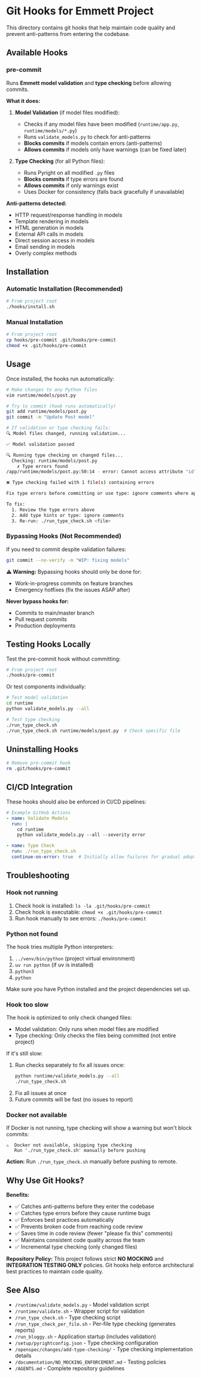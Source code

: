 # Git Hooks for Emmett Project

This directory contains git hooks that help maintain code quality and prevent anti-patterns from entering the codebase.

## Available Hooks

### pre-commit

Runs **Emmett model validation** and **type checking** before allowing commits.

**What it does:**
1. **Model Validation** (if model files modified):
   - Checks if any model files have been modified (`runtime/app.py`, `runtime/models/*.py`)
   - Runs `validate_models.py` to check for anti-patterns
   - **Blocks commits** if models contain errors (anti-patterns)
   - **Allows commits** if models only have warnings (can be fixed later)

2. **Type Checking** (for all Python files):
   - Runs Pyright on all modified `.py` files
   - **Blocks commits** if type errors are found
   - **Allows commits** if only warnings exist
   - Uses Docker for consistency (falls back gracefully if unavailable)

**Anti-patterns detected:**
- HTTP request/response handling in models
- Template rendering in models
- HTML generation in models
- External API calls in models
- Direct session access in models
- Email sending in models
- Overly complex methods

## Installation

### Automatic Installation (Recommended)

```bash
# From project root
./hooks/install.sh
```

### Manual Installation

```bash
# From project root
cp hooks/pre-commit .git/hooks/pre-commit
chmod +x .git/hooks/pre-commit
```

## Usage

Once installed, the hooks run automatically:

```bash
# Make changes to any Python files
vim runtime/models/post.py

# Try to commit (hook runs automatically)
git add runtime/models/post.py
git commit -m "Update Post model"

# If validation or type checking fails:
🔍 Model files changed, running validation...

✅ Model validation passed

🔍 Running type checking on changed files...
  Checking: runtime/models/post.py
    ✗ Type errors found
/app/runtime/models/post.py:50:14 - error: Cannot access attribute "id"

❌ Type checking failed with 1 file(s) containing errors

Fix type errors before committing or use type: ignore comments where appropriate.

To fix:
  1. Review the type errors above
  2. Add type hints or type: ignore comments
  3. Re-run: ./run_type_check.sh <file>
```

### Bypassing Hooks (Not Recommended)

If you need to commit despite validation failures:

```bash
git commit --no-verify -m "WIP: fixing models"
```

**⚠️ Warning:** Bypassing hooks should only be done for:
- Work-in-progress commits on feature branches
- Emergency hotfixes (fix the issues ASAP after)

**Never bypass hooks for:**
- Commits to main/master branch
- Pull request commits
- Production deployments

## Testing Hooks Locally

Test the pre-commit hook without committing:

```bash
# From project root
./hooks/pre-commit
```

Or test components individually:

```bash
# Test model validation
cd runtime
python validate_models.py --all

# Test type checking
./run_type_check.sh
./run_type_check.sh runtime/models/post.py  # Check specific file
```

## Uninstalling Hooks

```bash
# Remove pre-commit hook
rm .git/hooks/pre-commit
```

## CI/CD Integration

These hooks should also be enforced in CI/CD pipelines:

```yaml
# Example GitHub Actions
- name: Validate Models
  run: |
    cd runtime
    python validate_models.py --all --severity error

- name: Type Check
  run: ./run_type_check.sh
  continue-on-error: true  # Initially allow failures for gradual adoption
```

## Troubleshooting

### Hook not running

1. Check hook is installed: `ls -la .git/hooks/pre-commit`
2. Check hook is executable: `chmod +x .git/hooks/pre-commit`
3. Run hook manually to see errors: `./hooks/pre-commit`

### Python not found

The hook tries multiple Python interpreters:
1. `../venv/bin/python` (project virtual environment)
2. `uv run python` (if uv is installed)
3. `python3`
4. `python`

Make sure you have Python installed and the project dependencies set up.

### Hook too slow

The hook is optimized to only check changed files:
- Model validation: Only runs when model files are modified
- Type checking: Only checks the files being committed (not entire project)

If it's still slow:

1. Run checks separately to fix all issues once:
   ```bash
   python runtime/validate_models.py --all
   ./run_type_check.sh
   ```
2. Fix all issues at once
3. Future commits will be fast (no issues to report)

### Docker not available

If Docker is not running, type checking will show a warning but won't block commits:

```
⚠️  Docker not available, skipping type checking
   Run './run_type_check.sh' manually before pushing
```

**Action:** Run `./run_type_check.sh` manually before pushing to remote.

## Why Use Git Hooks?

**Benefits:**
- ✅ Catches anti-patterns before they enter the codebase
- ✅ Catches type errors before they cause runtime bugs
- ✅ Enforces best practices automatically
- ✅ Prevents broken code from reaching code review
- ✅ Saves time in code review (fewer "please fix this" comments)
- ✅ Maintains consistent code quality across the team
- ✅ Incremental type checking (only changed files)

**Repository Policy:**
This project follows strict **NO MOCKING** and **INTEGRATION TESTING ONLY** policies. Git hooks help enforce architectural best practices to maintain code quality.

## See Also

- `/runtime/validate_models.py` - Model validation script
- `/runtime/validate.sh` - Wrapper script for validation
- `/run_type_check.sh` - Type checking script
- `/run_type_check_per_file.sh` - Per-file type checking (generates reports)
- `/run_bloggy.sh` - Application startup (includes validation)
- `/setup/pyrightconfig.json` - Type checking configuration
- `/openspec/changes/add-type-checking/` - Type checking implementation details
- `/documentation/NO_MOCKING_ENFORCEMENT.md` - Testing policies
- `/AGENTS.md` - Complete repository guidelines


